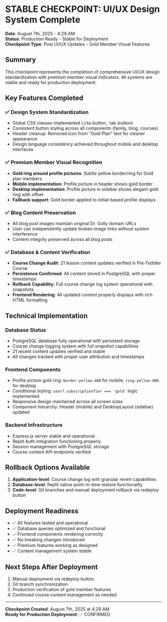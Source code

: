 # STABLE CHECKPOINT: UI/UX Design System Complete
**Date**: August 7th, 2025 - 4:29 AM  
**Status**: Production Ready - Stable for Deployment  
**Checkpoint Type**: Post UI/UX Updates - Gold Member Visual Features

## Summary
This checkpoint represents the completion of comprehensive UI/UX design standardization with premium member visual indicators. All systems are stable and ready for production deployment.

## Key Features Completed

### ✅ Design System Standardization
- Global CSS classes implemented (.cta-button, .tab-button)
- Consistent button styling across all components (family, blog, courses)
- Header cleanup: Removed icon from "Gold Plan" text for cleaner appearance
- Design language consistency achieved throughout mobile and desktop interfaces

### ✅ Premium Member Visual Recognition
- **Gold ring around profile pictures**: Subtle yellow border/ring for Gold plan members
- **Mobile implementation**: Profile picture in header shows gold border
- **Desktop implementation**: Profile picture in sidebar shows elegant gold ring with offset
- **Fallback support**: Gold border applied to initial-based profile displays

### ✅ Blog Content Preservation
- All blog post images maintain original Dr. Golly domain URLs
- User can independently update broken image links without system interference
- Content integrity preserved across all blog posts

### ✅ Database & Content Verification
- **Course Change Audit**: 21 lesson content updates verified in Pre-Toddler Course
- **Persistence Confirmed**: All content stored in PostgreSQL with proper timestamps
- **Rollback Capability**: Full course change log system operational with snapshots
- **Frontend Rendering**: All updated content properly displays with rich HTML formatting

## Technical Implementation

### Database Status
- PostgreSQL database fully operational with persistent storage
- Course change logging system with full snapshot capabilities
- 21 recent content updates verified and stable
- All changes tracked with proper user attribution and timestamps

### Frontend Components
- Profile picture gold ring: `border-yellow-400` for mobile, `ring-yellow-400` for desktop
- Conditional styling: `user?.subscriptionTier === 'gold'` logic implemented
- Responsive design maintained across all screen sizes
- Component hierarchy: Header (mobile) and DesktopLayout (sidebar) updated

### Backend Infrastructure
- Express.js server stable and operational
- Replit Auth integration functioning properly
- Session management with PostgreSQL storage
- Course content API endpoints verified

## Rollback Options Available
1. **Application-level**: Course change log with granular revert capabilities
2. **Database-level**: Replit native point-in-time restore functionality
3. **Code-level**: Git branches and manual deployment rollback via redeploy button

## Deployment Readiness
- ✅ All features tested and operational
- ✅ Database queries optimized and functional
- ✅ Frontend components rendering correctly
- ✅ No breaking changes introduced
- ✅ Premium features working as designed
- ✅ Content management system stable

## Next Steps After Deployment
1. Manual deployment via redeploy button
2. Git branch synchronization
3. Production verification of gold member features
4. Continued course content management as needed

---
**Checkpoint Created**: August 7th, 2025 at 4:29 AM  
**Ready for Production Deployment**: ✅ CONFIRMED